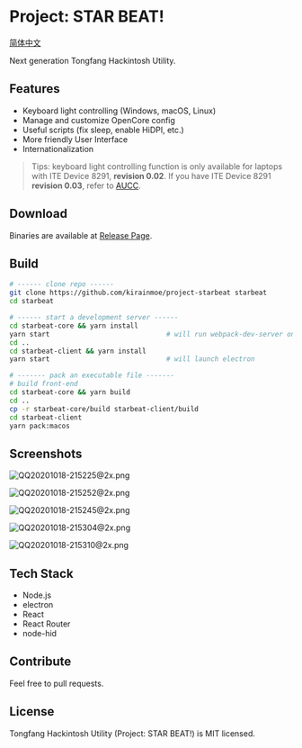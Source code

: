 # Project: STAR BEAT!

[简体中文](README.md)

Next generation Tongfang Hackintosh Utility. 

## Features

- Keyboard light controlling (Windows, macOS, Linux)
- Manage and customize OpenCore config
- Useful scripts (fix sleep, enable HiDPI, etc.)
- More friendly User Interface
- Internationalization

> Tips: keyboard light controlling function is only available for laptops with ITE Device 8291, **revision 0.02**. If you have ITE Device 8291 **revision 0.03**, refer to [AUCC](https://github.com/rodgomesc/avell-unofficial-control-center).

## Download

Binaries are available at [Release Page](https://github.com/kirainmoe/project-starbeat/releases).

## Build

```bash
# ------ clone repo ------
git clone https://github.com/kirainmoe/project-starbeat starbeat
cd starbeat

# ------ start a development server ------
cd starbeat-core && yarn install
yarn start                             # will run webpack-dev-server on localhost:3000
cd ..
cd starbeat-client && yarn install
yarn start                             # will launch electron

# ------- pack an executable file -------
# build front-end
cd starbeat-core && yarn build
cd ..
cp -r starbeat-core/build starbeat-client/build
cd starbeat-client
yarn pack:macos
```

## Screenshots

![QQ20201018-215225@2x.png](https://i.loli.net/2020/10/18/uodx7WRiCcSTmjP.png)

![QQ20201018-215252@2x.png](https://i.loli.net/2020/10/18/QR3dvBLaSDzJ9Nw.png)

![QQ20201018-215245@2x.png](https://i.loli.net/2020/10/18/7thdWVrwfuQpvoi.png)

![QQ20201018-215304@2x.png](https://i.loli.net/2020/10/18/Losqj2yWgafBzxV.png)


![QQ20201018-215310@2x.png](https://i.loli.net/2020/10/18/xcX9LpF8NPCBRse.png)

## Tech Stack

- Node.js
- electron
- React
- React Router
- node-hid

## Contribute

Feel free to pull requests.



## License

Tongfang Hackintosh Utility (Project: STAR BEAT!) is MIT licensed.